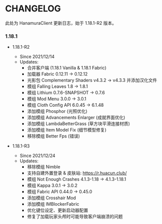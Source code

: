 # CHANGELOG

此处为 HanamuraClient 更新日志，始于 1.18.1-R2 版本。

### 1.18.1

- 1.18.1-R2
  - Since 2021/12/14
  - Updates:
    - 合并客户端 (1.18.1 Vanilla & 1.18.1 Fabric)
    - 加载器 Fabric 0.12.11 -> 0.12.12
    - 光影包 Complementary Shaders v4.3.2 -> v4.3.3 并添加汉化文件
    - 模组 Falling Leaves 1.8 -> 1.8.1
    - 模组 Lithium 0.7.6-SNAPSHOT -> 0.7.6
    - 模组 Mod Menu 3.0.0 -> 3.0.1
    - 模组 Cloth Config API 6.0.45 -> 6.1.48
    - 添加模组 Phosphor (光照优化)
    - 添加模组 Advancements Enlarger (成就界面优化)
    - 添加模组 LambdaBetterGrass (草方块平滑连接材质)
    - 添加模组 Item Model Fix (细节模型修复)
    - 移除模组 Better Fps (错误)


- 1.18.1-R3
  - Since 2021/12/24
  - Updates:
    - 移除模组 Nimble
    - 支持自建外置登录 & 皮肤站: https://r.huacun.club/
    - 模组 Not Enough Crashes 4.1.3-1.18 -> 4.1.3-1.18.1
    - 模组 Kappa 3.0.1 -> 3.0.2
    - 模组 Fabric API 0.44.0 -> 0.45.0
    - 添加模组 Crosshair Mod
    - 添加模组 IMBlockerFabric
    - 优化键位设定、更新启动器配置
    - 修复了加载玩家头颅时可能导致客户端崩溃的问题
